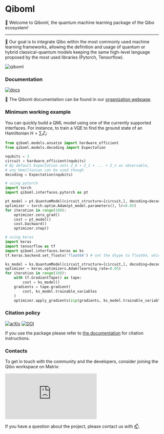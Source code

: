 # Qiboml

👋 Welcome to Qiboml, the quantum machine learning package of the Qibo ecosystem!

---

🎯 Our goal is to integrate Qibo within the most commonly used machine learning frameworks,
allowing the definition and usage of quantum or hybrid classical-quantum models
keeping the same high-level language proposed by the most used libraries (Pytorch, Tensorflow).

![qiboml](https://github.com/user-attachments/assets/5baba39f-fffc-43db-8080-f8acad340c63)


### Documentation

[![docs](https://github.com/qiboteam/qiboml/actions/workflows/publish.yml/badge.svg)](https://qibo.science/qiboml/stable/)

📖 The Qiboml documentation can be found in our [organization webpage](https://qibo.science/qiboml/stable/).


### Minimum working example

You can quickly build a QML model using one of the currently supported interfaces. For instance,
to train a VQE to find the ground state of an Hamiltonian $H=\sum_i Z_i$:

```python
from qiboml.models.ansatze import hardware_efficient
from qiboml.models.decoding import Expectation

nqubits = 2
circuit = hardware_efficient(nqubits)
# By default Expectation sets Z_0 + Z_1 + ... + Z_n as observable,
# any Hamiltonian can be used though
decoding = Expectation(nqubits)

# using pytorch
import torch
import qiboml.interfaces.pytorch as pt

pt_model = pt.QuantumModel(circuit_structure=[circuit,], decoding=decoding)
optimizer = torch.optim.Adam(pt_model.parameters(), lr=0.05)
for iteration in range(100):
    optimizer.zero_grad()
    cost = pt_model()
    cost.backward()
    optimizer.step()

# using keras
import keras
import tensorflow as tf
import qiboml.interfaces.keras as ks
tf.keras.backend.set_floatx('float64') # set the dtype to float64, which is qibo's default

ks_model = ks.QuantumModel(circuit_structure=[circuit,], decoding=decoding)
optimizer = keras.optimizers.Adam(learning_rate=0.05)
for iteration in range(100):
    with tf.GradientTape() as tape:
        cost = ks_model()
    gradients = tape.gradient(
        cost, ks_model.trainable_variables
    )
    optimizer.apply_gradients(zip(gradients, ks_model.trainable_variables))
```


### Citation policy
[![arXiv](https://img.shields.io/badge/arXiv-2510.11773-b31b1b.svg)](https://arxiv.org/abs/2510.11773)
[![DOI](https://zenodo.org/badge/759801297.svg)](https://doi.org/10.5281/zenodo.17310378)

If you use the package please refer to [the documentation](https://qibo.science/qibo/stable/appendix/citing-qibo.html#publications) for citation instructions.

### Contacts

To get in touch with the community and the developers, consider joining the Qibo workspace on Matrix:

[![Matrix](https://img.shields.io/matrix/qibo%3Amatrix.org?logo=matrix)](https://matrix.to/#/#qiboml:matrix.org)

If you have a question about the project, please contact us with [📫](mailto:qiboteam@qibo.science).
